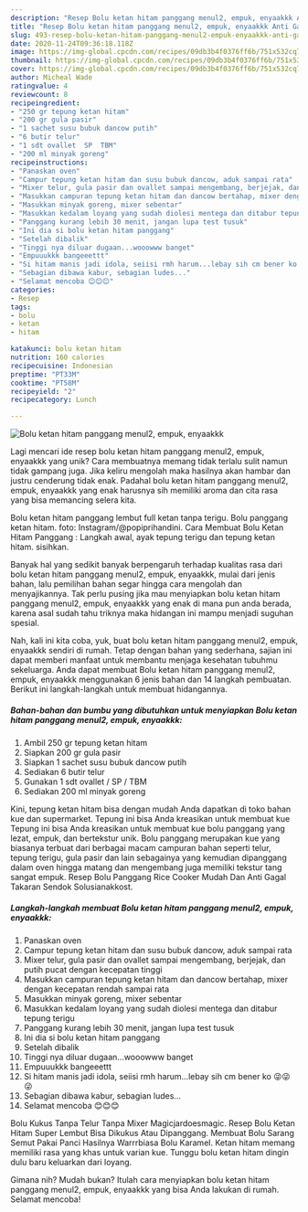 ```yaml
---
description: "Resep Bolu ketan hitam panggang menul2, empuk, enyaakkk Anti Gagal"
title: "Resep Bolu ketan hitam panggang menul2, empuk, enyaakkk Anti Gagal"
slug: 493-resep-bolu-ketan-hitam-panggang-menul2-empuk-enyaakkk-anti-gagal
date: 2020-11-24T09:36:18.118Z
image: https://img-global.cpcdn.com/recipes/09db3b4f0376ff6b/751x532cq70/bolu-ketan-hitam-panggang-menul2-empuk-enyaakkk-foto-resep-utama.jpg
thumbnail: https://img-global.cpcdn.com/recipes/09db3b4f0376ff6b/751x532cq70/bolu-ketan-hitam-panggang-menul2-empuk-enyaakkk-foto-resep-utama.jpg
cover: https://img-global.cpcdn.com/recipes/09db3b4f0376ff6b/751x532cq70/bolu-ketan-hitam-panggang-menul2-empuk-enyaakkk-foto-resep-utama.jpg
author: Micheal Wade
ratingvalue: 4
reviewcount: 8
recipeingredient:
- "250 gr tepung ketan hitam"
- "200 gr gula pasir"
- "1 sachet susu bubuk dancow putih"
- "6 butir telur"
- "1 sdt ovallet  SP  TBM"
- "200 ml minyak goreng"
recipeinstructions:
- "Panaskan oven"
- "Campur tepung ketan hitam dan susu bubuk dancow, aduk sampai rata"
- "Mixer telur, gula pasir dan ovallet sampai mengembang, berjejak, dan putih pucat dengan kecepatan tinggi"
- "Masukkan campuran tepung ketan hitam dan dancow bertahap, mixer dengan kecepatan rendah sampai rata"
- "Masukkan minyak goreng, mixer sebentar"
- "Masukkan kedalam loyang yang sudah diolesi mentega dan ditabur tepung terigu"
- "Panggang kurang lebih 30 menit, jangan lupa test tusuk"
- "Ini dia si bolu ketan hitam panggang"
- "Setelah dibalik"
- "Tinggi nya diluar dugaan...wooowww banget"
- "Empuuukkk bangeeettt"
- "Si hitam manis jadi idola, seiisi rmh harum...lebay sih cm bener ko 😜😜😜"
- "Sebagian dibawa kabur, sebagian ludes..."
- "Selamat mencoba 😊😊😊"
categories:
- Resep
tags:
- bolu
- ketan
- hitam

katakunci: bolu ketan hitam 
nutrition: 160 calories
recipecuisine: Indonesian
preptime: "PT33M"
cooktime: "PT58M"
recipeyield: "2"
recipecategory: Lunch

---
```



![Bolu ketan hitam panggang menul2, empuk, enyaakkk](https://img-global.cpcdn.com/recipes/09db3b4f0376ff6b/751x532cq70/bolu-ketan-hitam-panggang-menul2-empuk-enyaakkk-foto-resep-utama.jpg)

Lagi mencari ide resep bolu ketan hitam panggang menul2, empuk, enyaakkk yang unik? Cara membuatnya memang tidak terlalu sulit namun tidak gampang juga. Jika keliru mengolah maka hasilnya akan hambar dan justru cenderung tidak enak. Padahal bolu ketan hitam panggang menul2, empuk, enyaakkk yang enak harusnya sih memiliki aroma dan cita rasa yang bisa memancing selera kita.

Bolu ketan hitam panggang lembut full ketan tanpa terigu. Bolu panggang ketan hitam. foto: Instagram/@popiprihandini. Cara Membuat Bolu Ketan Hitam Panggang : Langkah awal, ayak tepung terigu dan tepung ketan hitam. sisihkan.

Banyak hal yang sedikit banyak berpengaruh terhadap kualitas rasa dari bolu ketan hitam panggang menul2, empuk, enyaakkk, mulai dari jenis bahan, lalu pemilihan bahan segar hingga cara mengolah dan menyajikannya. Tak perlu pusing jika mau menyiapkan bolu ketan hitam panggang menul2, empuk, enyaakkk yang enak di mana pun anda berada, karena asal sudah tahu triknya maka hidangan ini mampu menjadi suguhan spesial.


Nah, kali ini kita coba, yuk, buat bolu ketan hitam panggang menul2, empuk, enyaakkk sendiri di rumah. Tetap dengan bahan yang sederhana, sajian ini dapat memberi manfaat untuk membantu menjaga kesehatan tubuhmu sekeluarga. Anda dapat membuat Bolu ketan hitam panggang menul2, empuk, enyaakkk menggunakan 6 jenis bahan dan 14 langkah pembuatan. Berikut ini langkah-langkah untuk membuat hidangannya.

<!--inarticleads1-->

##### Bahan-bahan dan bumbu yang dibutuhkan untuk menyiapkan Bolu ketan hitam panggang menul2, empuk, enyaakkk:

1. Ambil 250 gr tepung ketan hitam
1. Siapkan 200 gr gula pasir
1. Siapkan 1 sachet susu bubuk dancow putih
1. Sediakan 6 butir telur
1. Gunakan 1 sdt ovallet / SP / TBM
1. Sediakan 200 ml minyak goreng


Kini, tepung ketan hitam bisa dengan mudah Anda dapatkan di toko bahan kue dan supermarket. Tepung ini bisa Anda kreasikan untuk membuat kue Tepung ini bisa Anda kreasikan untuk membuat kue bolu panggang yang lezat, empuk, dan bertekstur unik. Bolu panggang merupakan kue yang biasanya terbuat dari berbagai macam campuran bahan seperti telur, tepung terigu, gula pasir dan lain sebagainya yang kemudian dipanggang dalam oven hingga matang dan mengembang juga memiliki tekstur tang sangat empuk. Resep Bolu Panggang Rice Cooker Mudah Dan Anti Gagal Takaran Sendok Solusianakkost. 

<!--inarticleads2-->

##### Langkah-langkah membuat Bolu ketan hitam panggang menul2, empuk, enyaakkk:

1. Panaskan oven
1. Campur tepung ketan hitam dan susu bubuk dancow, aduk sampai rata
1. Mixer telur, gula pasir dan ovallet sampai mengembang, berjejak, dan putih pucat dengan kecepatan tinggi
1. Masukkan campuran tepung ketan hitam dan dancow bertahap, mixer dengan kecepatan rendah sampai rata
1. Masukkan minyak goreng, mixer sebentar
1. Masukkan kedalam loyang yang sudah diolesi mentega dan ditabur tepung terigu
1. Panggang kurang lebih 30 menit, jangan lupa test tusuk
1. Ini dia si bolu ketan hitam panggang
1. Setelah dibalik
1. Tinggi nya diluar dugaan...wooowww banget
1. Empuuukkk bangeeettt
1. Si hitam manis jadi idola, seiisi rmh harum...lebay sih cm bener ko 😜😜😜
1. Sebagian dibawa kabur, sebagian ludes...
1. Selamat mencoba 😊😊😊


Bolu Kukus Tanpa Telur Tanpa Mixer Magicjardoesmagic. Resep Bolu Ketan Hitam Super Lembut Bisa Dikukus Atau Dipanggang. Membuat Bolu Sarang Semut Pakai Panci Hasilnya Warrrbiasa Bolu Karamel. Ketan hitam memang memiliki rasa yang khas untuk varian kue. Tunggu bolu ketan hitam dingin dulu baru keluarkan dari loyang. 

Gimana nih? Mudah bukan? Itulah cara menyiapkan bolu ketan hitam panggang menul2, empuk, enyaakkk yang bisa Anda lakukan di rumah. Selamat mencoba!
